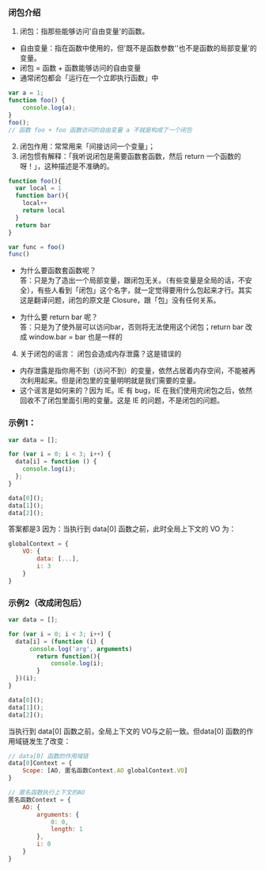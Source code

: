### 闭包介绍

1. 闭包：指那些能够访问'自由变量'的函数。
* 自由变量：指在函数中使用的，但'既不是函数参数''也不是函数的局部变量'的变量。
* 闭包 = 函数 + 函数能够访问的自由变量
* 通常闭包都会「运行在一个立即执行函数」中

```javascript
var a = 1;
function foo() {
    console.log(a);
}
foo();
// 函数 foo + foo 函数访问的自由变量 a 不就是构成了一个闭包
```

2. 闭包作用：常常用来「间接访问一个变量」；
3. 闭包惯有解释：「我听说闭包是需要函数套函数，然后 return 一个函数的呀！」，这种描述是不准确的。
```javascript
function foo(){
  var local = 1
  function bar(){
    local++
    return local
  }
  return bar
}

var func = foo()
func()
```
* 为什么要函数套函数呢？      
答：只是为了造出一个局部变量，跟闭包无关。（有些变量是全局的话，不安全），有些人看到「闭包」这个名字，就一定觉得要用什么包起来才行。其实这是翻译问题，闭包的原文是 Closure，跟「包」没有任何关系。

* 为什么要 return bar 呢？  
答：只是为了使外层可以访问bar，否则将无法使用这个闭包；return bar 改成 window.bar = bar 也是一样的

4. 关于闭包的谣言：
闭包会造成内存泄露？这是错误的
* 内存泄露是指你用不到（访问不到）的变量，依然占居着内存空间，不能被再次利用起来。但是闭包里的变量明明就是我们需要的变量。
* 这个谣言是如何来的？因为 IE。IE 有 bug，IE 在我们使用完闭包之后，依然回收不了闭包里面引用的变量。这是 IE 的问题，不是闭包的问题。


### 示例1：
```javascript
var data = [];

for (var i = 0; i < 3; i++) {
  data[i] = function () {
    console.log(i);
  };
}

data[0]();
data[1]();
data[2]();
```
答案都是3
因为：当执行到 data[0] 函数之前，此时全局上下文的 VO 为：
```javascript
globalContext = {
    VO: {
        data: [...],
        i: 3
    }
}
```

### 示例2（改成闭包后）
```javascript
var data = [];

for (var i = 0; i < 3; i++) {
  data[i] = (function (i) {
      console.log('arg', arguments)
        return function(){
            console.log(i);
        }
  })(i);
}

data[0]();
data[1]();
data[2]();
```
当执行到 data[0] 函数之前，全局上下文的 VO与之前一致。但data[0] 函数的作用域链发生了改变：
```javascript
// data[0] 函数的作用域链
data[0]Context = {
    Scope: [AO, 匿名函数Context.AO globalContext.VO]
}

// 匿名函数执行上下文的AO
匿名函数Context = {
    AO: {
        arguments: {
            0: 0,
            length: 1
        },
        i: 0
    }
}
```